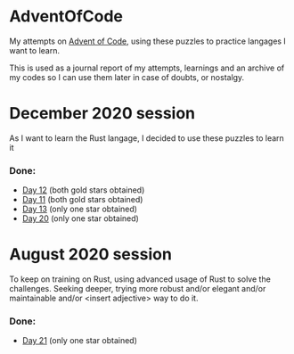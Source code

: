 # AdventOfCode
My attempts on [Advent of Code](https://adventofcode.com/), using these puzzles to practice langages I want to learn.

This is used as a journal report of my attempts, learnings and an archive of my codes so I can use them later in case of doubts, or nostalgy.

# December 2020 session
As I want to learn the Rust langage, I decided to use these puzzles to learn it

### Done:
- [Day 12](https://adventofcode.com/2020/day/12) (both gold stars obtained)
- [Day 11](https://adventofcode.com/2020/day/11) (both gold stars obtained)
- [Day 13](https://adventofcode.com/2020/day/13) (only one star obtained)
- [Day 20](https://adventofcode.com/2020/day/20) (only one star obtained)


# August 2020 session
To keep on training on Rust, using advanced usage of Rust to solve the challenges.
Seeking deeper, trying more robust and/or elegant and/or maintainable and/or
\<insert adjective\> way to do it.

### Done:
- [Day 21](https://adventofcode.com/2020/day/21) (only one star obtained)
